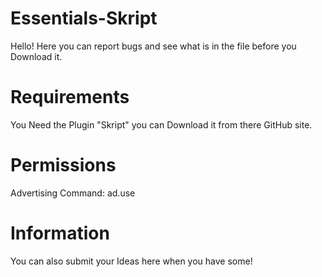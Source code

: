 # Essentials-Skript

Hello! Here you can report bugs and see what is in the file before you Download it.

# Requirements

You Need the Plugin "Skript" you can Download it from there GitHub site.

# Permissions

Advertising Command: ad.use


# Information

You can also submit your Ideas here when you have some!
